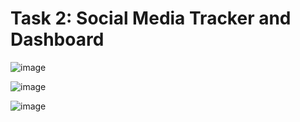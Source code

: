 # Task 2: Social Media Tracker and Dashboard
![image](https://github.com/user-attachments/assets/282e60e1-f19c-4a82-96cd-d405364b8658)

![image](https://github.com/user-attachments/assets/a7d0467f-5357-41a6-9872-344c0cef86ec)

![image](https://github.com/user-attachments/assets/a14f7a3c-013c-4ad1-8fe8-097c5e0ff3d1)


